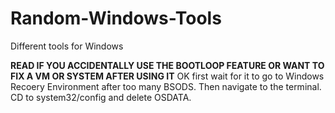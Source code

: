 # Random-Windows-Tools
Different tools for Windows

**READ IF YOU ACCIDENTALLY USE THE BOOTLOOP FEATURE OR WANT TO FIX A VM OR SYSTEM AFTER USING IT**
OK first wait for it to go to Windows Recoery Environment after too many BSODS. Then navigate to the terminal. CD to system32/config and delete OSDATA.
